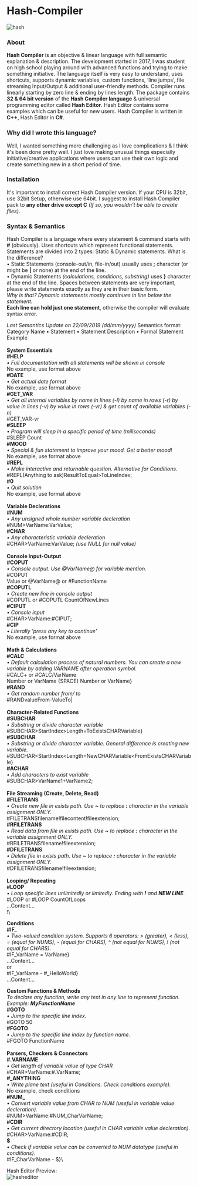 # Hash-Compiler
![hash](https://user-images.githubusercontent.com/22862602/65395296-3fb3e600-dd99-11e9-9b96-47f0abf987cd.png)
### **About**
**Hash Compiler** is an objective & linear language with full semantic explanation & description. The development started in 2017, I was student on high school playing around with advanced functions and trying to make something initiative. The language itself is very easy to understand, uses shortcuts, supports dynamic variables, custom functions, ‘line jumps’, file streaming Input/Output & additional user-friendly methods. Compiler runs linearly starting by zero line & ending by lines length. The package contains **32 & 64 bit version** of the **Hash Compiler language** & universal programming editor called **Hash Editor**. Hash Editor contains some examples which can be useful for new users. Hash Compiler is written in **C++**, Hash Editor in **C#**.

### **Why did I wrote this language?**
Well, I wanted something more challenging as I love complications & I think it's been done pretty well. I just love making unusual things especially initiative/creative applications where users can use their own logic and create something new in a short period of time.

### **Installation**
It's important to install correct Hash Compiler version. If your CPU is 32bit, use 32bit Setup, otherwise use 64bit. I suggest to install Hash Compiler pack to **any other drive except C** *(If so, you wouldn't be able to create files)*.

### **Syntax & Semantics**
Hash Compiler is a language where every statement & command starts with **#** (obviously). Uses shortcuts which represent functional statements. Statements are divided into 2 types: Static & Dynamic statements. What is the difference?\
• Static Statements (console-out/in, file-in/out) usually uses **;** character (or might be **|** or none) at the end of the line.\
• Dynamic Statements *(calculations, conditions, substring)* uses **}** character at the end of the line. Spaces between statements are very important, please write statements exactly as they are in their basic form.\
*Why is that? Dynamic statements mostly continues in line below the statement.*\
**Each line can hold just one statement**, otherwise the compiler will evaluate syntax error.

*Last Semantics Update on 22/09/2019 (dd/mm/yyyy)*
Semantics format:\
Category Name • Statement • Statement Description • Formal Statement Example\
\
**System Essentials**\
**#HELP**\
*• Full documentation with all statements will be shown in console*\
No example, use format above\
**#DATE**\
*• Get actual date format*\
No example, use format above\
**#GET_VAR**\
*• Get all internal variables by name in lines (-l) by name in rows (-r) by value in lines (-v) by value in rows (-vr) & get count of available variables (-n)*\
#GET_VAR-vr\
**#SLEEP**\
*• Program will sleep in a specific period of time (miliseconds)*\
#SLEEP Count\
**#MOOD**\
*• Special & fun statement to improve your mood. Get a better mood!*\
No example, use format above\
**#REPL**\
*• Make interactive and returnable question. Alternative for Conditions.*\
#REPL(Anything to ask)ResultToEqual>ToLineIndex;\
**#0**\
*• Quit solution*\
No example, use format above\
\
**Variable Declerations**\
**#NUM**\
*• Any unsigned whole number variable decleration*\
#NUM>VarName:VarValue;\
**#CHAR**\
*• Any characteristic variable decleration*\
#CHAR>VarName:VarValue; *(use NULL for null value)*\
\
**Console Input-Output**\
**#COPUT**\
*• Console output. Use @VarName@ for variable mention.*\
#COPUT\
Value or @VarName@ or #FunctionName\
**#COPUTL**\
*• Create new line in console output*\
#COPUTL or #COPUTL CountOfNewLines\
**#CIPUT**\
*• Console input*\
#CHAR>VarName:#CIPUT;\
**#CIP**\
*• Literally 'press any key to continue'*\
No example, use format above\
\
**Math & Calculations**\
**#CALC**\
*• Default calculation process of natural numbers. You can create a new variable by adding VARNAME after operation symbol.*\
#CALC+ or #CALC/VarName\
Number or VarName {SPACE} Number or VarName}\
**#RAND**\
*• Get random number from/ to*\
#RANDvalueFrom-ValueTo|\
\
**Character-Related Functions**\
**#SUBCHAR**\
*• Substring or divide character variable*\
#SUBCHAR>StartIndex>Length=ToExistsCHARVariable}\
**#SUBCHAR**\
*• Substring or divide character variable. General difference is creating new variable.*\
#SUBCHAR<StartIndex<Length=NewCHARVariable<FromExistsCHARVariable}\
**#ACHAR**\
*• Add characters to exist variable*\
#SUBCHAR>VarName1+VarName2;\
\
**File Streaming (Create, Delete, Read)**\
**#FILETRANS**\
*• Create new file in exists path. Use **~** to replace **:** character in the variable assignment ONLY.*\
#FILETRANSfilename!filecontent!fileextension;\
**#RFILETRANS**\
*• Read data from file in exists path. Use **~** to replace **:** character in the variable assignment ONLY.*\
#RFILETRANSfilename!fileextension;\
**#DFILETRANS**\
*• Delete file in exists path. Use **~** to replace **:** character in the variable assignment ONLY.*\
#DFILETRANSfilename!fileextension;\
\
**Looping/ Repeating**\
**#LOOP**\
*• Loop specific lines unlimitedly or limitedly. Ending with **!** and **NEW LINE**.*\
#LOOP or #LOOP CountOfLoops\
...Content...\
!\

**Conditions**\
**#IF_**\
*• Two-valued condition system. Supports 6 operators: > (greater), < (less), = (equal for NUMS), - (equal for CHARS), ^ (not equal for NUMS), ! (not equal for CHARS).*\
#IF_VarName = VarName}\
...Content...\
or\
#IF_VarName - #_HelloWorld}\
...Content...


**Custom Functions & Methods**\
*To declare any function, write any text in any line to represent function. Example: **MyFunctionName***\
**#GOTO**\
*• Jump to the specific line index.*\
#GOTO 50\
**#FGOTO**\
*• Jump to the specific line index by function name.*\
#FGOTO FunctionName\
\
**Parsers, Checkers & Connectors**\
**#.VARNAME**\
*• Get length of variable value of type CHAR*\
#CHAR>VarName:#.VarName;\
**#_ANYTHING**\
*• Write plane text (useful in Conditions. Check conditions example).*\
No example, check conditions\
**#NUM_**\
*• Convert variable value from CHAR to NUM (useful in variable value decleration).*\
#NUM>VarName:#NUM_CharVarName;\
**#CDIR**\
*• Get current directory location (useful in CHAR variable value decleration).*\
#CHAR>VarName:#CDIR;\
**$**\
*• Check if variable value can be converted to NUM datatype (useful in conditions).*\
#IF_CharVarName - $}\

Hash Editor Preview:\
![hasheditor](https://user-images.githubusercontent.com/22862602/65395281-0aa79380-dd99-11e9-8fd9-05599d970135.png)
